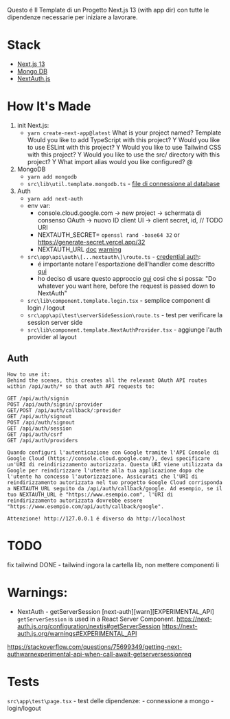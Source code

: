 Questo é Il Template di un Progetto Next.js 13 (with app dir) con tutte le dipendenze necessarie per iniziare a lavorare.

# Stack

- [Next.js 13](https://nextjs.org/docs/getting-started/installation)
- [Mongo DB](https://www.mongodb.com/developer/languages/javascript/nextjs-with-mongodb/)
- [NextAuth.js](https://next-auth.js.org/)

# How It's Made

1. init Next.js:
    - `yarn create-next-app@latest`
        What is your project named?  Template
        Would you like to add TypeScript with this project?  Y
        Would you like to use ESLint with this project?  Y
        Would you like to use Tailwind CSS with this project? Y
        Would you like to use the src/ directory with this project? Y
        What import alias would you like configured? @
2. MongoDB
    - `yarn add mongodb`
    - `src\lib\util.template.mongodb.ts` - [file di connessione al database](https://github.com/vercel/next.js/blob/canary/examples/with-mongodb/lib/mongodb.ts)
3. Auth
    - `yarn add next-auth`
    - env var:
        - console.cloud.google.com -> new project -> schermata di consenso OAuth -> nuovo ID client UI -> client secret, id, // TODO URI
        - NEXTAUTH_SECRET= `openssl rand -base64 32` or https://generate-secret.vercel.app/32
        - NEXTAUTH_URL [doc](https://next-auth.js.org/configuration/options#nextauth_url) [warning](https://next-auth.js.org/warnings#nextauth_url)
    - `src\app\api\auth\[...nextauth\]\route.ts` - [credential auth](https://github.com/nextauthjs/next-auth-example/blob/main/pages/api/auth/%5B...nextauth%5D.ts): 
        - é importante notare l'esportazione dell'handler come descritto [qui](https://github.com/nextauthjs/next-auth-example/blob/main/pages/api/auth/%5B...nextauth%5D.ts)
        - ho deciso di usare questo approccio [qui](https://next-auth.js.org/configuration/initialization#advanced-initialization) cosi che si possa: "Do whatever you want here, before the request is passed down to NextAuth"
    - `src\lib\component.template.login.tsx` - semplice component di login / logout
    - `src\app\api\test\serverSideSession\route.ts` - test per verificare la session server side
    - `src\lib\component.template.NextAuthProvider.tsx` - aggiunge l'auth provider al layout

## Auth

    How to use it:
    Behind the scenes, this creates all the relevant OAuth API routes within /api/auth/* so that auth API requests to:

    GET /api/auth/signin
    POST /api/auth/signin/:provider
    GET/POST /api/auth/callback/:provider
    GET /api/auth/signout
    POST /api/auth/signout
    GET /api/auth/session
    GET /api/auth/csrf
    GET /api/auth/providers

    Quando configuri l'autenticazione con Google tramite l'API Console di Google Cloud (https://console.cloud.google.com/), devi specificare un'URI di reindirizzamento autorizzata. Questa URI viene utilizzata da Google per reindirizzare l'utente alla tua applicazione dopo che l'utente ha concesso l'autorizzazione. Assicurati che l'URI di reindirizzamento autorizzata nel tuo progetto Google Cloud corrisponda a NEXTAUTH_URL seguito da /api/auth/callback/google. Ad esempio, se il tuo NEXTAUTH_URL è "https://www.esempio.com", l'URI di reindirizzamento autorizzata dovrebbe essere "https://www.esempio.com/api/auth/callback/google".

    Attenzione! http://127.0.0.1 é diverso da http://localhost


# TODO

fix tailwind DONE - tailwind ingora la cartella lib, non mettere componenti li

# Warnings:

- NextAuth - getServerSession
[next-auth][warn][EXPERIMENTAL_API] 
`getServerSession` is used in a React Server Component.
https://next-auth.js.org/configuration/nextjs#getServerSession
https://next-auth.js.org/warnings#EXPERIMENTAL_API

https://stackoverflow.com/questions/75699349/getting-next-authwarnexperimental-api-when-call-await-getserversessionreq

# Tests

`src\app\test\page.tsx` - test delle dipendenze:
    - connessione a mongo
    - login/logout

<!-- ## Getting Started

First, run the development server:

```bash
npm run dev
# or
yarn dev
# or
pnpm dev
```

Open [http://localhost:3000](http://localhost:3000) with your browser to see the result.

You can start editing the page by modifying `app/page.tsx`. The page auto-updates as you edit the file.

This project uses [`next/font`](https://nextjs.org/docs/basic-features/font-optimization) to automatically optimize and load Inter, a custom Google Font.

## Learn More

To learn more about Next.js, take a look at the following resources:

- [Next.js Documentation](https://nextjs.org/docs) - learn about Next.js features and API.
- [Learn Next.js](https://nextjs.org/learn) - an interactive Next.js tutorial.

You can check out [the Next.js GitHub repository](https://github.com/vercel/next.js/) - your feedback and contributions are welcome!

## Deploy on Vercel

The easiest way to deploy your Next.js app is to use the [Vercel Platform](https://vercel.com/new?utm_medium=default-template&filter=next.js&utm_source=create-next-app&utm_campaign=create-next-app-readme) from the creators of Next.js.

Check out our [Next.js deployment documentation](https://nextjs.org/docs/deployment) for more details. -->

